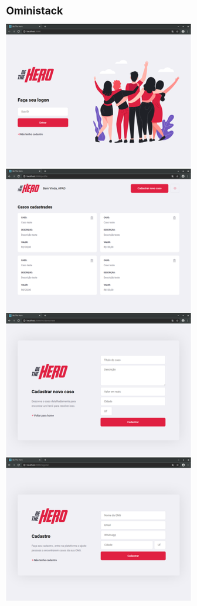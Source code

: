 # Oministack
![Screenshot](Login.png)
![Screenshot](Profile.png)
![Screenshot](Incidents.png)
![Screenshot](Register.png)